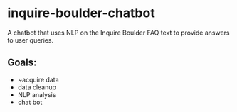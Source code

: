 # inquire-boulder-chatbot
A chatbot that uses NLP on the Inquire Boulder FAQ text to provide answers to user queries.

## Goals:
* ~acquire data
* data cleanup
* NLP analysis
* chat bot

